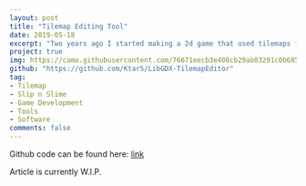 ```yaml
---
layout: post
title: "Tilemap Editing Tool"
date: 2019-05-18
excerpt: "Two years ago I started making a 2d game that used tilemaps for levels and found that I wanted to implement a map editor into my game to allow content to be produced for mods or user-made levels, so I created my own editor within LibGDX / JavaFX"
project: true
img: https://camo.githubusercontent.com/76671eecb3e408cb29ab83291c0b685d4c818ce4/68747470733a2f2f692e696d6775722e636f6d2f7271574d5a4c632e676966
github: "https://github.com/Ktar5/LibGDX-TilemapEditor"
tag: 
- Tilemap
- Slip n Slime
- Game Development
- Tools
- Software
comments: false
---
```


Github code can be found here: [link](https://github.com/Ktar5/LibGDX-TilemapEditor)

Article is currently W.I.P. 